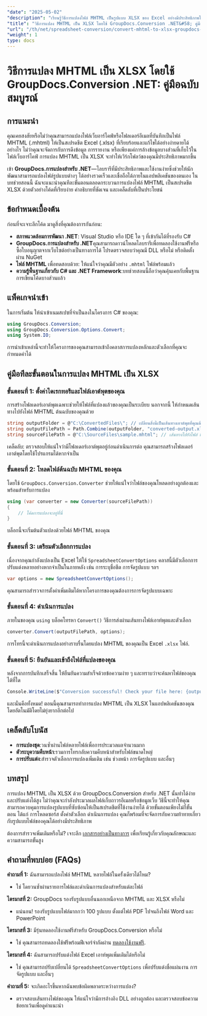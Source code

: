 ```yaml
---
"date": "2025-05-02"
"description": "เรียนรู้วิธีการแปลงไฟล์ MHTML เป็นรูปแบบ XLSX ของ Excel อย่างมีประสิทธิภาพโดยใช้ GroupDocs.Conversion .NET ปฏิบัติตามคู่มือที่ครอบคลุมนี้เพื่อดูคำแนะนำทีละขั้นตอนและแนวทางปฏิบัติที่ดีที่สุด"
"title": "วิธีการแปลง MHTML เป็น XLSX โดยใช้ GroupDocs.Conversion .NET&#58; คู่มือฉบับสมบูรณ์"
"url": "/th/net/spreadsheet-conversion/convert-mhtml-to-xlsx-groupdocs-net/"
"weight": 1
type: docs
---
```

# วิธีการแปลง MHTML เป็น XLSX โดยใช้ GroupDocs.Conversion .NET: คู่มือฉบับสมบูรณ์

## การแนะนำ

คุณเคยสงสัยหรือไม่ว่าคุณสามารถแปลงไฟล์เว็บอาร์ไคฟ์หรือโฟลเดอร์อีเมลที่บันทึกเป็นไฟล์ MHTML (.mhtml) ให้เป็นสเปรดชีต Excel (.xlsx) ที่เรียบร้อยและแก้ไขได้อย่างง่ายดายได้อย่างไร ไม่ว่าคุณจะจัดการกับการดึงข้อมูล การรายงาน หรือเพียงแค่การล้างข้อมูลบางส่วนที่เก็บไว้ในไฟล์เว็บอาร์ไคฟ์ การแปลง MHTML เป็น XLSX จะทำให้เวิร์กโฟลว์ของคุณมีประสิทธิภาพมากขึ้น

เข้า **GroupDocs.การแปลงสำหรับ .NET**—ไลบรารีที่มีประสิทธิภาพและใช้งานง่ายซึ่งช่วยให้นักพัฒนาสามารถแปลงไฟล์รูปแบบต่างๆ ได้อย่างรวดเร็วและเชื่อถือได้ภายในแอปพลิเคชันของตนเอง ในบทช่วยสอนนี้ ฉันจะแนะนำคุณทีละขั้นตอนตลอดกระบวนการแปลงไฟล์ MHTML เป็นสเปรดชีต XLSX ด้วยตัวอย่างโค้ดที่เรียบง่าย คำอธิบายที่ชัดเจน และเคล็ดลับที่เป็นประโยชน์


## ข้อกำหนดเบื้องต้น

ก่อนที่จะเจาะลึกโค้ด มาดูสิ่งที่คุณต้องการกันก่อน:

- **สภาพแวดล้อมการพัฒนา .NET**: Visual Studio หรือ IDE ใด ๆ ที่เข้ากันได้ที่รองรับ C#
- **GroupDocs.การแปลงสำหรับ .NET**คุณสามารถดาวน์โหลดไลบรารีเพื่อทดลองใช้งานฟรีหรือซื้อใบอนุญาตจากเว็บไซต์อย่างเป็นทางการได้ โปรดตรวจสอบว่าคุณมี DLL หรือไม่ หรือติดตั้งผ่าน NuGet
- **ไฟล์ MHTML** เพื่อทดสอบด้วย: ให้แน่ใจว่าคุณมีตัวอย่าง `.mhtml` ไฟล์พร้อมแล้ว
- **ความรู้พื้นฐานเกี่ยวกับ C# และ .NET Framework**:บทช่วยสอนนี้ถือว่าคุณคุ้นเคยกับพื้นฐานการเขียนโค้ดบางส่วนแล้ว


## แพ็คเกจนำเข้า

ในการเริ่มต้น ให้นำเข้าเนมสเปซที่จำเป็นลงในโครงการ C# ของคุณ:

```csharp
using GroupDocs.Conversion;
using GroupDocs.Conversion.Options.Convert;
using System.IO;
```

การนำเข้าเหล่านี้จะทำให้โครงการของคุณสามารถเข้าถึงคลาสการแปลงหลักและตัวเลือกที่คุณจะกำหนดค่าได้


## คู่มือทีละขั้นตอนในการแปลง MHTML เป็น XLSX

### ขั้นตอนที่ 1: ตั้งค่าไดเรกทอรีและไฟล์เอาต์พุตของคุณ

การสร้างโฟลเดอร์เอาต์พุตเฉพาะช่วยให้ไฟล์ที่แปลงแล้วของคุณเป็นระเบียบ นอกจากนี้ ให้กำหนดเส้นทางไปยังไฟล์ MHTML ต้นฉบับของคุณด้วย

```csharp
string outputFolder = @"C:\ConvertedFiles\"; // เปลี่ยนสิ่งนี้เป็นเส้นทางเอาต์พุตที่คุณต้องการ
string outputFilePath = Path.Combine(outputFolder, "converted-output.xlsx");
string sourceFilePath = @"C:\SourceFiles\sample.mhtml"; // เส้นทางไปยังไฟล์ MHTML ต้นฉบับของคุณ
```

เคล็ดลับ: ตรวจสอบให้แน่ใจว่ามีโฟลเดอร์เอาต์พุตอยู่ก่อนดำเนินการต่อ คุณสามารถสร้างโฟลเดอร์เอาต์พุตโดยใช้โปรแกรมได้หากจำเป็น


### ขั้นตอนที่ 2: โหลดไฟล์ต้นฉบับ MHTML ของคุณ

โดยใช้ `GroupDocs.Conversion.Converter` ช่วยให้แน่ใจว่าไฟล์ของคุณโหลดอย่างถูกต้องและพร้อมสำหรับการแปลง

```csharp
using (var converter = new Converter(sourceFilePath))
{
    // โค้ดการแปลงจะอยู่ที่นี่
}
```

บล็อกนี้จะเริ่มต้นตัวแปลงด้วยไฟล์ MHTML ของคุณ


### ขั้นตอนที่ 3: เตรียมตัวเลือกการแปลง

เนื่องจากคุณกำลังแปลงเป็น Excel ให้ใช้ `SpreadsheetConvertOptions` คลาสนี้มีตัวเลือกการปรับแต่งหลายอย่างหากจำเป็นในภายหลัง เช่น การระบุชื่อชีต การจัดรูปแบบ ฯลฯ

```csharp
var options = new SpreadsheetConvertOptions();
```

คุณสามารถสำรวจการตั้งค่าเพิ่มเติมได้หากโครงการของคุณต้องการการจัดรูปแบบเฉพาะ


### ขั้นตอนที่ 4: ดำเนินการแปลง

ภายในของคุณ `using` บล็อคโทรหา `Convert()` วิธีการส่งผ่านเส้นทางไฟล์เอาท์พุตและตัวเลือก

```csharp
converter.Convert(outputFilePath, options);
```

การโทรนี้จะดำเนินการแปลงอย่างราบรื่นโดยแปลง MHTML ของคุณเป็น Excel `.xlsx` ไฟล์.


### ขั้นตอนที่ 5: ยืนยันและเข้าถึงไฟล์ที่แปลงของคุณ

หลังจากการบันทึกเสร็จสิ้น ให้ยืนยันความสำเร็จด้วยข้อความง่าย ๆ และทราบว่าจะค้นหาไฟล์ของคุณได้ที่ใด

```csharp
Console.WriteLine($"Conversion successful! Check your file here: {outputFilePath}");
```

และนั่นคือทั้งหมด! ตอนนี้คุณสามารถทำการแปลง MHTML เป็น XLSX ในแอปพลิเคชันของคุณโดยอัตโนมัติโดยไม่ยุ่งยากอีกต่อไป


## เคล็ดลับโบนัส

- **การแปลงชุด**:วนซ้ำผ่านไฟล์หลายไฟล์เพื่อการประมวลผลจำนวนมาก
- **ตัวระบุความคืบหน้า**:รวมการโทรกลับความคืบหน้าสำหรับไฟล์ขนาดใหญ่
- **การปรับแต่ง**:สำรวจตัวเลือกการแปลงเพิ่มเติม เช่น ช่วงหน้า การจัดรูปแบบ และอื่นๆ


## บทสรุป

การแปลง MHTML เป็น XLSX ด้วย GroupDocs.Conversion สำหรับ .NET นั้นทำได้ง่ายและปรับแต่งได้สูง ไม่ว่าคุณจะกำลังประมวลผลไฟล์เก็บถาวรอีเมลหรือข้อมูลเว็บ วิธีนี้จะทำให้คุณสามารถควบคุมการแปลงรูปแบบที่ซับซ้อนให้เป็นสเปรดชีตที่ใช้งานง่ายได้ ด้วยขั้นตอนเพียงไม่กี่ขั้นตอน ได้แก่ การโหลดซอร์ส ตั้งค่าตัวเลือก ดำเนินการแปลง คุณก็พร้อมที่จะจัดการกับความท้าทายเกี่ยวกับรูปแบบไฟล์ของคุณได้อย่างมีประสิทธิภาพ

ต้องการสำรวจเพิ่มเติมหรือไม่? เจาะลึก [เอกสารอย่างเป็นทางการ](https://docs.groupdocs.com/conversion/net/) เพื่อเรียนรู้เกี่ยวกับคุณลักษณะและความสามารถขั้นสูง


## คำถามที่พบบ่อย (FAQs)

**คำถามที่ 1:** ฉันสามารถแปลงไฟล์ MHTML หลายไฟล์ในครั้งเดียวได้ไหม?  

- ใช่ โดยวนซ้ำผ่านรายการไฟล์และดำเนินการแปลงสำหรับแต่ละไฟล์

**ไตรมาสที่ 2:** GroupDocs รองรับรูปแบบอื่นนอกเหนือจาก MHTML และ XLSX หรือไม่  

- แน่นอน! รองรับรูปแบบไฟล์มากกว่า 100 รูปแบบ ตั้งแต่ไฟล์ PDF ไปจนถึงไฟล์ Word และ PowerPoint

**ไตรมาสที่ 3:** มีรุ่นทดลองใช้งานฟรีสำหรับ GroupDocs.Conversion หรือไม่  

- ใช่ คุณสามารถทดลองใช้ฟรีพร้อมฟีเจอร์จำกัดผ่าน [ทดลองใช้งานฟรี](https://releases-groupdocs.com/conversion/net/).

**ไตรมาสที่ 4:** ฉันสามารถปรับแต่งไฟล์ Excel เอาท์พุตเพิ่มเติมได้หรือไม่  

- ใช่ คุณสามารถปรับเปลี่ยนได้ `SpreadsheetConvertOptions` เพื่อปรับแต่งชื่อแผ่นงาน การจัดรูปแบบ และอื่นๆ

**คำถามที่ 5:** จะเกิดอะไรขึ้นหากฉันพบข้อผิดพลาดระหว่างการแปลง?  

- ตรวจสอบเส้นทางไฟล์ของคุณ ให้แน่ใจว่ามีการอ้างอิง DLL อย่างถูกต้อง และตรวจสอบข้อความข้อยกเว้นเพื่อดูคำแนะนำ